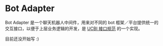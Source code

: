 # Bot Adapter

Bot Adapter 是一个聊天机器人中间件，用来对不同的 bot 框架／平台提供统一的交互接口，以便于上层业务逻辑的开发，是 [UCBI 接口规范](https://github.com/richardchien/ucb-model/tree/master/UCBI) 的一个实现。

目前还没开始写 :)
